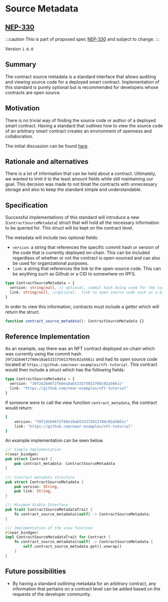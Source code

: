 # Source Metadata

## [NEP-330](https://github.com/near/NEPs/blob/master/neps/nep-0330.md)

:::caution
This is part of proposed spec [NEP-330](https://github.com/near/NEPs/blob/master/neps/nep-0330.md) and subject to change.
:::

Version `1.0.0`

## Summary

The contract source metadata is a standard interface that allows auditing and viewing source code for a deployed smart contract. Implementation of this standard is purely optional but is recommended for developers whose contracts are open source.

## Motivation

There is no trivial way of finding the source code or author of a deployed smart contract. Having a standard that outlines how to view the source code of an arbitrary smart contract creates an environment of openness and collaboration.

The initial discussion can be found [here](https://github.com/near/NEPs/discussions/329).

## Rationale and alternatives

There is a lot of information that can be held about a contract. Ultimately, we wanted to limit it to the least amount fields while still maintaining our goal. This decision was made to not bloat the contracts with unnecessary storage and also to keep the standard simple and understandable.

## Specification

Successful implementations of this standard will introduce a new  (`ContractSourceMetadata`) struct that will hold all the necessary information to be queried for. This struct will be kept on the contract level.

The metadata will include two optional fields:
- `version`: a string that references the specific commit hash or version of the code that is currently deployed on-chain. This can be included regardless of whether or not the contract is open-sourced and can also be used for organizational purposes.
- `link`: a string that references the link to the open-source code. This can be anything such as Github or a CID to somewhere on IPFS.

```ts
type ContractSourceMetadata = {
  version: string|null, // optional, commit hash being used for the currently deployed wasm. If the contract is not open-sourced, this could also be a numbering system for internal organization / tracking such as "1.0.0" and "2.1.0".
  link: string|null, //optional,  link to open source code such as a Github repository or a CID to somewhere on IPFS.
}
```

In order to view this information, contracts must include a getter which will return the struct.

```ts
function contract_source_metadata(): ContractSourceMetadata {}
```

## Reference Implementation

As an example, say there was an NFT contract deployed on-chain which was currently using the commit hash `39f2d2646f2f60e18ab53337501370dc02a5661c` and had its open source code located at `https://github.com/near-examples/nft-tutorial`. This contract would then include a struct which has the following fields:

```ts
type ContractSourceMetadata = {
  version: "39f2d2646f2f60e18ab53337501370dc02a5661c"
  link: "https://github.com/near-examples/nft-tutorial"
}
```

If someone were to call the view function `contract_metadata`, the contract would return:

```bash
{
    version: "39f2d2646f2f60e18ab53337501370dc02a5661c"
    link: "https://github.com/near-examples/nft-tutorial"
}
```

An example implementation can be seen below.

```rust
/// Simple Implementation
#[near_bindgen]
pub struct Contract {
    pub contract_metadata: ContractSourceMetadata
}

/// Contract metadata structure
pub struct ContractSourceMetadata {
    pub version: String,
    pub link: String,
}

/// Minimum Viable Interface
pub trait ContractSourceMetadataTrait {
    fn contract_source_metadata(&self) -> ContractSourceMetadata;
}

/// Implementation of the view function
#[near_bindgen]
impl ContractSourceMetadataTrait for Contract {
    fn contract_source_metadata(&self) -> ContractSourceMetadata {
        self.contract_source_metadata.get().unwrap()
    }
}
```

## Future possibilities

- By having a standard outlining metadata for an arbitrary contract, any information that pertains on a contract level can be added based on the requests of the developer community.